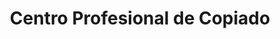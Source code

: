 ---
title: "Centro Profesional de Copiado"
url: /montevideo/centro-profesional-de-copiado/
shop: Kopieren
---